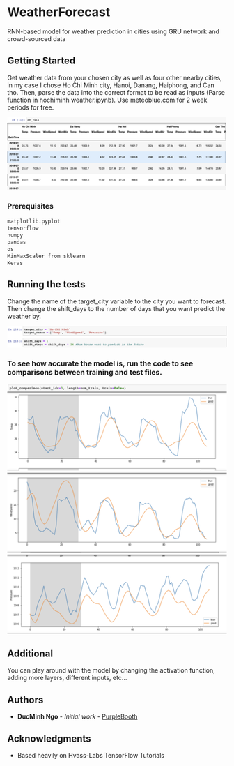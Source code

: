 # WeatherForecast

RNN-based model for weather prediction in cities using GRU network and crowd-sourced data

## Getting Started

Get weather data from your chosen city as well as four other nearby cities, in my case I chose Ho Chi Minh city, Hanoi, Danang, Haiphong, and Can tho. Then, parse the data into the correct format to be read as inputs (Parse function in hochiminh weather.ipynb). Use meteoblue.com for 2 week periods for free.

![Image description](Format.png)

### Prerequisites

```
matplotlib.pyplot
tensorflow
numpy
pandas
os
MinMaxScaler from sklearn
Keras
```

## Running the tests

Change the name of the target_city variable to the city you want to forecast. Then change the shift_days to the number of days that you want predict the weather by.

![Image description](Target.png)

### To see how accurate the model is, run the code to see comparisons between training and test files.

![Image description](graph1.png)
![Image description](graph2.png)
![Image description](graph3.png)

## Additional

You can play around with the model by changing the activation function, adding more layers, different inputs, etc...

## Authors

* **DucMinh Ngo** - *Initial work* - [PurpleBooth](https://github.com/dmngo1999)


## Acknowledgments

* Based heavily on Hvass-Labs TensorFlow Tutorials

